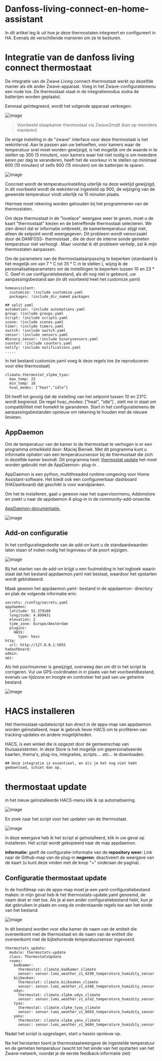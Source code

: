 # Danfoss-living-connect-en-home-assistant
In dit artikel leg ik uit hoe je deze thermostaten integreert en configureert in HA. Evenals de verschillende manieren om ze te besturen.

# Integratie van de danfoss living connect thermostaat
De integratie van de Zwave Living connect-thermostaat werkt op dezelfde manier als elk ander Zwave-apparaat. Voeg in het Zwave-configuratiemenu een node toe. De thermostaat staat in de integratiemodus zodra de batterijen worden geplaatst.

Eenmaal geïntegreerd, wordt het volgende apparaat verkregen:

![image](https://user-images.githubusercontent.com/46684538/144219126-aa9c9bbc-ccef-4745-9d15-8248b757be35.png)
> Voorbeeld slaapkamer thermostaat via Zwave2mqtt (kan op meerdere manieren)

De enige instelling in de "zwave" interface voor deze thermostaat is het wekinterval. Aan te passen aan uw behoeften, voor kamers waar de temperatuur snel moet worden gewijzigd, is het mogelijk om de waarde in te stellen op 300 (5 minuten), voor kamers waar het niet nodig is om meerdere keren per dag te veranderen, heeft het de voorkeur in te stellen op minimaal 600 (10 minuten) of zelfs 900 (15 minuten) om de batterijen te sparen.

![image](https://user-images.githubusercontent.com/46684538/144219566-00e59cfd-1e0a-4d68-80c1-a02df59ba712.png)

Concreet wordt de temperatuurinstelling uiterlijk na deze wektijd gewijzigd, in dit voorbeeld wordt de wekinterval ingesteld op 900, de wijziging van de gewenste temperatuur vindt uiterlijk na 15 minuten plaats.

Hiermee moet rekening worden gehouden bij het programmeren van de thermostaten.

Om deze thermostaat in de "lovelace" weergave weer te geven, moet u de kaart "thermostaat" kiezen en de betreffende thermostaat selecteren.
We zien direct dat er informatie ontbreekt, de kamertemperatuur stijgt niet, alleen de setpoint wordt weergegeven.
Dit probleem wordt veroorzaakt door de DANFOSS- thermostaat  , die de door de interne sonde gemeten temperatuur niet verhoogt . Maar voordat ik dit probleem verhelp, zal ik mijn thermostaten aanpassen.

Om de parameters van de thermostaataanpassing te beperken (standaard is het mogelijk om van 7 ° C tot 35 ° C in te stellen ), wijzig ik de personalisatieparameters om de instellingen te beperken tussen 10 en 23 ° C.
Geef in uw configuratiebestand, als dit nog niet is gebeurd, uw aanpassingsbestand aan (in dit voorbeeld heet het customize.yaml)

```
homeassistant:
  customize: !include customize.yaml
  packages: !include_dir_named packages
  
## split yaml
automation: !include automations.yaml
group: !include groups.yaml
script: !include scripts.yaml
scene: !include scenes.yaml
timer: !include timers.yaml
switch: !include switch.yaml
sensor: !include sensors.yaml
#binary_sensor: !include binarysensors.yaml
counter: !include counters.yaml
notify: !include notifications.yaml
.....
```

In het bestand customize.yaml voeg ik deze regels toe (te reproduceren voor elke thermostaat)

```
climate.thermostat_slpkm_tyas:
  max_temp: 23
  min_temp: 10
  hvac_modes: ["heat","idle"]
```

Dit heeft tot gevolg dat de instelling van het setpoint tussen 10 en 23°C wordt begrensd. De regel hvac_modes: ["heat", "idle"] , stelt me in staat om compatibiliteit met homekit te garanderen.
Start in het configuratiemenu de aanpassingsbestanden opnieuw om rekening te houden met de nieuwe limieten.

## AppDaemon
Om de temperatuur van de kamer in de thermostaat te verhogen is er een programma ontwikkeld door: Maciej Bieniek.
Met dit programma kunt u informatie ophalen van een temperatuursensor bij de thermostaat die zich in dezelfde kamer bevindt. Dit programma heet: [thermostat update](https://github.com/bieniu/ha-ad-thermostats-update) het moet worden gebruikt met de AppDaemon- plug-in .

AppDaemon is een python, multithreaded runtime-omgeving voor Home Assistant-software. Het biedt ook een configureerbaar dashboard (HADashboard) dat geschikt is voor wandplanken.

Om het te installeren, gaat u gewoon naar het supervisormenu, Addonstore en zoekt u naar de appdaemon 4-plug-in in de community-add-onsectie.

[AppDaemon-documentatie.](https://github.com/hassio-addons/addon-appdaemon/blob/main/appdaemon/DOCS.md)


![image](https://user-images.githubusercontent.com/46684538/144263287-8ada35a4-65de-497c-98c7-cd06d997561d.png)

## Add-on configuratie
In het configuratiegedeelte van de add-on kunt u de standaardwaarden laten staan of indien nodig het logniveau of de poort wijzigen.

![image](https://user-images.githubusercontent.com/46684538/144263385-e189b970-8a2c-4c99-ab99-59d79803c705.png)

Bij het starten van de add-on krijgt u een foutmelding in het logboek waarin staat dat het bestand appdaemon.yaml niet bestaat, waardoor het opstarten wordt geblokkeerd.

Maak gewoon het appdaemon.yaml- bestand in de appdaemon- directory en plak de volgende informatie erin:

```
secrets: /config/secrets.yaml
appdaemon:
  latitude: 52.379189
  longitude: 4.899431
  elevation: 2
  time_zone: Europe/Amsterdam
  plugins:
    HASS:
      type: hass
http:
  url: http://127.0.0.1:5055
hadashboard:
admin:
api:
```
Als het poortnummer is gewijzigd, overweeg dan om dit in het script te corrigeren.
Vul uw GPS-coördinaten in in plaats van het voorbeeldbestand, evenals uw tijdzone en hoogte en controleer het pad van uw geheime bestand.

![image](https://user-images.githubusercontent.com/46684538/144263510-2135cb59-b944-4a37-be2a-7df3bb3cd4fe.png)

# HACS installeren

Het thermostaat-updatescript kan direct in de apps-map van appdaemon worden geïnstalleerd, maar ik gebruik liever HACS om te profiteren van tracking-updates en andere mogelijkheden.

HACS, is een winkel die is opgezet door de gemeenschap van thuisassistenten. In deze Store is het mogelijk om gepersonaliseerde kaarten, thema's, plug-ins, integraties, scripts… .etc… te downloaden.


`## Deze integratie is essentieel, en als je het nog niet hebt gedownload, schiet dan op.`

# thermostaat update
in het nieuw geïnstalleerde HACS-menu klik ik op automatisering.

![image](https://user-images.githubusercontent.com/46684538/144379008-74960463-9bc5-4074-88f8-9a7a67b2da6a.png)

En zoek naar het script voor het updaten van de thermostaat.

![image](https://user-images.githubusercontent.com/46684538/144379092-c86bd590-46c6-4dc2-a904-7c5fa6569c2b.png)

in deze weergave heb ik het script al geïnstalleerd, klik in uw geval op installeren. Het script wordt gekopieerd naar de map appdaemon.

**informatie:** geeft de configuratie-informatie van de
**repository weer:** Link naar de Github-map van de plug-in
**negeren:** deactiveert de weergave van de kaart (u kunt deze vinden met de knop "+" onderaan de pagina).

## Configuratie thermostaat update

In de hoofdmap van de apps-map moet je een yaml-configuratiebestand maken: in mijn geval heb ik het thermostats-update.yaml genoemd, de naam doet er niet toe. Als je al een ander configuratiebestand hebt, kun je dat gebruiken in plaats en voeg de onderstaande regels toe aan het einde van het bestand.

![image](https://user-images.githubusercontent.com/46684538/144379791-b28d63cb-4fdd-4cbd-9d72-92ccaebcb1d7.png)

In dit bestand worden voor elke kamer de naam van de entiteit die overeenkomt met de thermostaat en de naam van de entiteit die overeenkomt met de bijbehorende temperatuursensor ingevoerd.

```
thermostats_update:
  module: thermostats-update
  class: ThermostatsUpdate
  rooms:
    badkamer:
      thermostat: climate.badkamer_climate
      sensor: sensor.lumi_weather_v1_4299_temperature_humidity_sensor
    bijkeuken:
      thermostat: climate.bijkeuken_climate
      sensor: sensor.lumi_weather_v1_e348_temperature_humidity_sensor
    odyn:
      thermostat: climate.slpkm_odyn_climate
      sensor: sensor.lumi_weather_v1_a7a2_temperature_humidity_sensor
    tyas:
      thermostat: climate.slpkm_tyas_climate
      sensor: sensor.lumi_weather_v1_b65d_temperature_humidity_sensor
    yanu:
      thermostat: climate.slpkm_yanu_climate
      sensor: sensor.lumi_weather_v1_b684_temperature_humidity_sensor
```

Nadat het script is opgeslagen, start u hassio opnieuw op.

Na het herstarten toont je thermostaatweergave de ingestelde temperatuur en de gemeten temperatuur (wacht tot het einde van het opstarten van het Zwave-netwerk, voordat je de eerste feedback-informatie ziet)
